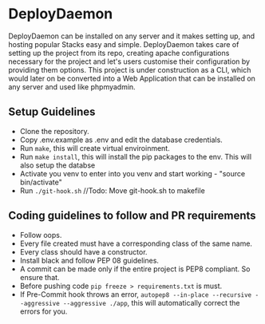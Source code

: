 # DeployDaemon
DeployDaemon can be installed on any server and it makes setting up, and hosting popular Stacks easy and simple. DeployDaemon takes care of setting up the project from its repo, creating apache configurations necessary for the project and let's users customise their configuration by providing them options. This project is under construction as a CLI, which would later on be converted into a Web Application that can be installed on any server and used like phpmyadmin.

## Setup Guidelines
- Clone the repository.
- Copy .env.example as .env and edit the database credentials.
- Run ```make```, this will create virtual enviroinment.
- Run ```make install```, this will install the pip packages to the env. This will also setup the databse
- Activate you venv to enter into you venv and start working - "source bin/activate"
- Run ```./git-hook.sh``` //Todo: Move git-hook.sh to makefile

## Coding guidelines to follow and PR requirements
- Follow oops.
- Every file created must have a corresponding class of the same name.
- Every class should have a constructor.
- Install black and follow PEP 08 guidelines.
- A commit can be made only if the entire project is PEP8 compliant. So ensure that.
- Before pushing code ```pip freeze > requirements.txt``` is must.
- If Pre-Commit hook throws an error, ```autopep8 --in-place --recursive --aggressive --aggressive ./app```, this will automatically correct the errors for you.
